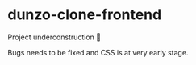 # dunzo-clone-frontend

Project underconstruction :construction:

Bugs needs to be fixed and CSS is at very early stage.
